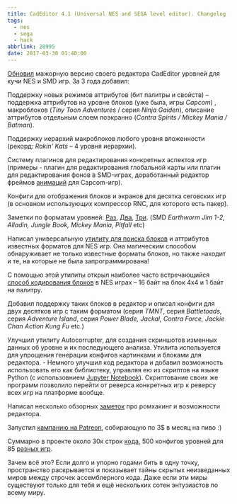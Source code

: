 ```yaml
---
title: CadEditor 4.1 (Universal NES and SEGA level editor). Changelog
tags:
  - nes
  - sega
  - hack
abbrlink: 28995
date: 2017-03-30 01:40:00
---
```

[Обновил](http://spiiin.livejournal.com/79971.html) мажорную версию своего редактора CadEditor уровней для кучи NES и SMD игр. За 3 года добавил: 

Поддержку новых режимов аттрибутов (бит палитры и свойств) – поддержка аттрибутов на уровне блоков (уже была, игры *Capcom*) , макроблоков (*Tiny Toon Adventures* / серия *Ninja Gaiden*), описание аттрибутов отдельным слоем поэкранно (*Contra Spirits / Mickey Mania / Batman*).

Поддержку иерархий макроблоков любого уровня вложенности (рекорд: *Rokin' Kats* – 4 уровня иерархии).

Систему плагинов для редактирования конкретных аспектов игр (примеры - плагин для редактирования глобальной карты или плагин для редактирования фонов в SMD-играх, доработанный редактор фреймов [анимаций](http://spiiin.livejournal.com/68413.html) для Capcom-игр).

Конфиги для отображения блоков и экранов для десятка сеговских игр (в основном использующих компрессор RNC, для которого есть пакер).

Заметки по форматам уровней: [Раз](http://spiiin.livejournal.com/83250.html), [Два](http://spiiin.livejournal.com/82289.html), [Три](http://spiiin.livejournal.com/81725.html). (SMD *Earthworm Jim 1-2, Alladin, Jungle Book, Mickey Mania, Pitfall* etc) 

Написал универсальную [утилиту для поиска блоков](http://spiiin.livejournal.com/99765.html) и аттрибутов известных форматов для NES игр. Она магическим способом обнаруживает не только известные форматы блоков, но также находит и те, на которые не была запрограммирована!

С помощью этой утилиты открыл наиболее часто встречающийся [способ кодирования блоков](http://spiiin.livejournal.com/104515.html) в NES играх – 16 байт на блок 4x4 и 1 байт на палитру.

Добавил поддержку таких блоков в редактор и описал конфиги для двух десятков игр с таким форматом (серия *TMNT*, серия *Battletoads*, серия *Adventure Island*, серия *Power Blade, Jackal, Contra Force, Jackie Chan Action Kung Fu* etc.) 

Улучшил утилиту Autocorrupter, для создания скриншотов изменных данных об уровне и их последующего анализа. Утилита используется для упрощения генерации конфигов картинками и блоками для редактора. - Немного улучшил код редактора и добавил возможность использовать его как библиотеку, управляя ею из скриптов на языке Python (с использовнием [Jupyter Notebook](http://spiiin.livejournal.com/96875.html)). Скриптование своих же программ позволило перейти от реверса конкретных игр к реверсу всех игр на платформе вообще.

Написал несколько обзорных [заметок](http://spiiin.github.io/CadEditor/) про ромхакинг и возможности редактора.

Запустил [кампанию на Patreon](https://www.patreon.com/CadEditor), собирающую по 3$ в месяц на пиво :)

Суммарно в проекте около 30к строк [кода](https://github.com/spiiin/CadEditor/), 500 конфигов уровней для 85 [разных игр](https://github.com/spiiin/CadEditor/blob/master/CadEditor/cad_editor_supported_games.txt). 

Зачем всё это? Если долго и упорно годами бить в одну точку, пространство раскрывается и показывает тайны скрытых неизведанных миров между строчек ассемблерного кода. Даже если эти миры существуют только для тебя и ещё нескольких сотен энтузиастов по всему миру.